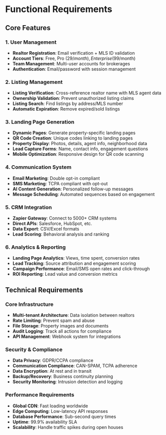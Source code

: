 # Functional Requirements

## Core Features

### 1. User Management
- **Realtor Registration**: Email verification + MLS ID validation
- **Account Tiers**: Free, Pro ($29/month), Enterprise ($99/month)
- **Team Management**: Multi-user accounts for brokerages
- **Authentication**: Email/password with session management

### 2. Listing Management
- **Listing Verification**: Cross-reference realtor name with MLS agent data
- **Ownership Validation**: Prevent unauthorized listing claims
- **Listing Search**: Find listings by address/MLS number
- **Automatic Expiration**: Remove expired/sold listings

### 3. Landing Page Generation
- **Dynamic Pages**: Generate property-specific landing pages
- **QR Code Creation**: Unique codes linking to landing pages
- **Property Display**: Photos, details, agent info, neighborhood data
- **Lead Capture Forms**: Name, contact info, engagement questions
- **Mobile Optimization**: Responsive design for QR code scanning

### 4. Communication System
- **Email Marketing**: Double opt-in compliant
- **SMS Marketing**: TCPA compliant with opt-out
- **AI Content Generation**: Personalized follow-up messages
- **Message Scheduling**: Automated sequences based on engagement

### 5. CRM Integration
- **Zapier Gateway**: Connect to 5000+ CRM systems
- **Direct APIs**: Salesforce, HubSpot, etc.
- **Data Export**: CSV/Excel formats
- **Lead Scoring**: Behavioral analysis and ranking

### 6. Analytics & Reporting
- **Landing Page Analytics**: Views, time spent, conversion rates
- **Lead Tracking**: Source attribution and engagement scoring
- **Campaign Performance**: Email/SMS open rates and click-through
- **ROI Reporting**: Lead value and conversion metrics

## Technical Requirements

### Core Infrastructure
- **Multi-tenant Architecture**: Data isolation between realtors
- **Rate Limiting**: Prevent spam and abuse
- **File Storage**: Property images and documents
- **Audit Logging**: Track all actions for compliance
- **API Management**: Webhook system for integrations

### Security & Compliance
- **Data Privacy**: GDPR/CCPA compliance
- **Communication Compliance**: CAN-SPAM, TCPA adherence
- **Data Encryption**: At rest and in transit
- **Backup/Recovery**: Business continuity planning
- **Security Monitoring**: Intrusion detection and logging

### Performance Requirements
- **Global CDN**: Fast loading worldwide
- **Edge Computing**: Low-latency API responses
- **Database Performance**: Sub-second query times
- **Uptime**: 99.9% availability SLA
- **Scalability**: Handle traffic spikes during open houses